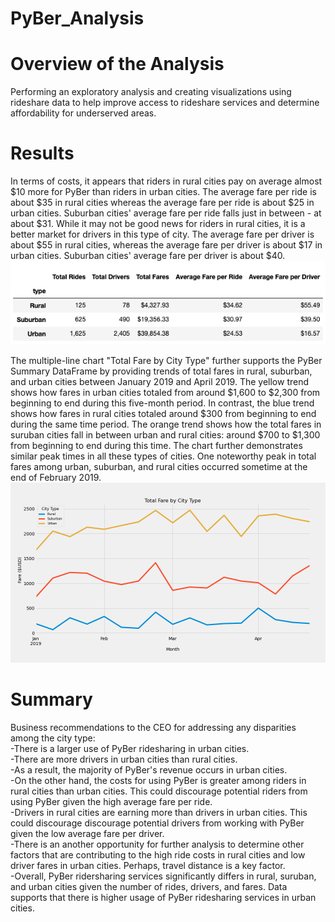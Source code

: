 # PyBer_Analysis

# Overview of the Analysis
Performing an exploratory analysis and creating visualizations using rideshare data to help improve access to rideshare services and determine affordability for underserved areas.

# Results
In terms of costs, it appears that riders in rural cities pay on average almost $10 more for PyBer than riders in urban cities. The average fare per ride is about $35 in rural cities whereas the average fare per ride is about $25 in urban cities. Suburban cities' average fare per ride falls just in between - at about $31. While it may not be good news for riders in rural cities, it is a better market for drivers in this type of city. The average fare per driver is about $55 in rural cities, whereas the average fare per driver is about $17 in urban cities. Suburban cities' average fare per driver is about $40.
<br/>![Anaysis](analysis/analysis.png)

The multiple-line chart "Total Fare by City Type" further supports the PyBer Summary DataFrame by providing trends of total fares in rural, suburban, and urban cities between January 2019 and April 2019. The yellow trend shows how fares in urban cities totaled from around $1,600 to $2,300 from beginning to end during this five-month period. In contrast, the blue trend shows how fares in rural cities totaled around $300 from beginning to end during the same time period. The orange trend shows how the total fares in suruban cities fall in between urban and rural cities: around $700 to $1,300 from beginning to end during this time. The chart further demonstrates similar peak times in all these types of cities. One noteworthy peak in total fares among urban, suburban, and rural cities occurred sometime at the end of February 2019.
![Fig8](analysis/Fig8.png)

# Summary
Business recommendations to the CEO for addressing any disparities among the city type:
<br/>-There is a larger use of PyBer ridesharing in urban cities.
<br/>-There are more drivers in urban cities than rural cities.
<br/>-As a result, the majority of PyBer's revenue occurs in urban cities.
<br/>-On the other hand, the costs for using PyBer is greater among riders in rural cities than urban cities. This could discourage potential riders from using PyBer given the high average fare per ride.
<br/>-Drivers in rural cities are earning more than drivers in urban cities. This could discourage discourage potential drivers from working with PyBer given the low average fare per driver.
<br/>-There is an another opportunity for further analysis to determine other factors that are contributing to the high ride costs in rural cities and low driver fares in urban cities. Perhaps, travel distance is a key factor.
<br/>-Overall, PyBer ridersharing services significantly differs in rural, suruban, and urban cities given the number of rides, drivers, and fares. Data supports that there is higher usage of PyBer ridesharing services in urban cities.

